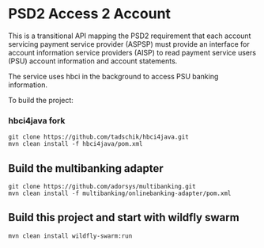 # PSD2 Access 2 Account

This is a transitional API mapping the PSD2 requirement that each account servicing payment service provider (ASPSP) must provide an interface for account information service providers (AISP) to read payment service users (PSU) account information and account statements.

The service uses hbci in the background to access PSU banking information.

To build the project:

### hbci4java fork 

 ```
 git clone https://github.com/tadschik/hbci4java.git
 mvn clean install -f hbci4java/pom.xml
 ```

## Build the multibanking adapter

 ```
 git clone https://github.com/adorsys/multibanking.git
 mvn clean install -f multibanking/onlinebanking-adapter/pom.xml
 ```

## Build this project and start with wildfly swarm

 ```
 mvn clean install wildfly-swarm:run
 ```
